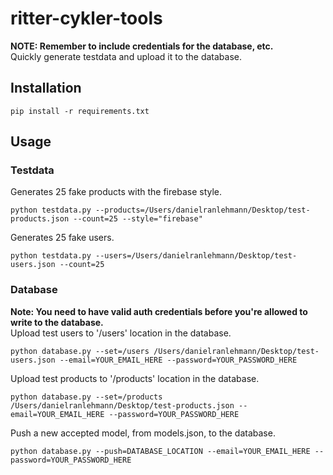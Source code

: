# ritter-cykler-tools
**NOTE: Remember to include credentials for the database, etc.**<br/>
Quickly generate testdata and upload it to the database.

## Installation
```{r, engine='bash', count_lines}
pip install -r requirements.txt
```

## Usage

### Testdata
Generates 25 fake products with the firebase style.
```{r, engine='bash', count_lines}
python testdata.py --products=/Users/danielranlehmann/Desktop/test-products.json --count=25 --style="firebase"
```

Generates 25 fake users.
```{r, engine='bash', count_lines}
python testdata.py --users=/Users/danielranlehmann/Desktop/test-users.json --count=25
```

### Database
**Note: You need to have valid auth credentials before you're allowed to write to the database.**<br/>
Upload test users to '/users' location in the database.
```{r, engine='bash', count_lines}
python database.py --set=/users /Users/danielranlehmann/Desktop/test-users.json --email=YOUR_EMAIL_HERE --password=YOUR_PASSWORD_HERE
```
Upload test products to '/products' location in the database.
```{r, engine='bash', count_lines}
python database.py --set=/products /Users/danielranlehmann/Desktop/test-products.json --email=YOUR_EMAIL_HERE --password=YOUR_PASSWORD_HERE
```

Push a new accepted model, from models.json, to the database.
```{r, engine='bash', count_lines}
python database.py --push=DATABASE_LOCATION --email=YOUR_EMAIL_HERE --password=YOUR_PASSWORD_HERE
```

